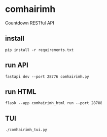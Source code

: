# comhairimh
Countdown RESTful API

## install

`pip install -r requirements.txt`

## run API

`fastapi dev --port 28776 comhairimh.py`

## run HTML

`flask --app comhairimh_html run --port 28788`

## TUI

`./comhairimh_tui.py`
